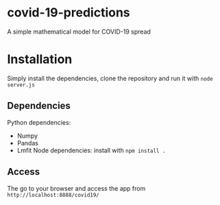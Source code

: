 # covid-19-predictions
A simple mathematical model for COVID-19 spread

# Installation
Simply install the dependencies, clone the repository and run it with `node server.js`
## Dependencies
Python dependencies: 
* Numpy
* Pandas
* Lmfit
Node dependencies: install with `npm install .`

## Access
The go to your browser and access the app from `http://localhost:8888/covid19/`